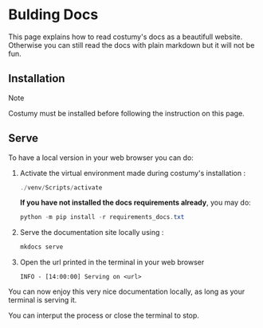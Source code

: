 # Bulding Docs

This page explains how to read costumy's docs as a beautifull website.  
Otherwise you can still read the docs with plain markdown but it will not be fun.

## Installation

> [!NOTE]
> Costumy must be installed before following the instruction on this page.

## Serve

To have a local version in your web browser you can do:

1. Activate the virtual environment made during costumy's installation :

    ```powershell
    ./venv/Scripts/activate
    ```

    **If you have not installed the docs requirements already**, you may do:

    ```powershell
    python -m pip install -r requirements_docs.txt
    ```

2. Serve the documentation site locally using :

    ```powershell
    mkdocs serve
    ```

3. Open the url printed in the terminal in your web browser

    ```text
    INFO - [14:00:00] Serving on <url>
    ```

You can now enjoy this very nice documentation locally, as long as your terminal is serving it.  

You can interput the process or close the terminal to stop.

